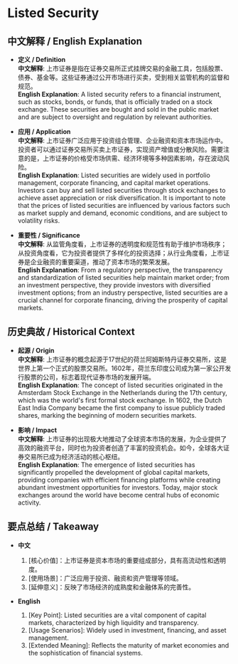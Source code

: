 # Listed Security

## 中文解释 / English Explanation

* **定义 / Definition**  
  **中文解释**: 上市证券是指在证券交易所正式挂牌交易的金融工具，包括股票、债券、基金等。这些证券通过公开市场进行买卖，受到相关监管机构的监督和规范。  
  **English Explanation**: A listed security refers to a financial instrument, such as stocks, bonds, or funds, that is officially traded on a stock exchange. These securities are bought and sold in the public market and are subject to oversight and regulation by relevant authorities.

* **应用 / Application**  
  **中文解释**: 上市证券广泛应用于投资组合管理、企业融资和资本市场运作中。投资者可以通过证券交易所买卖上市证券，实现资产增值或分散风险。需要注意的是，上市证券的价格受市场供需、经济环境等多种因素影响，存在波动风险。  
  **English Explanation**: Listed securities are widely used in portfolio management, corporate financing, and capital market operations. Investors can buy and sell listed securities through stock exchanges to achieve asset appreciation or risk diversification. It is important to note that the prices of listed securities are influenced by various factors such as market supply and demand, economic conditions, and are subject to volatility risks.

* **重要性 / Significance**  
  **中文解释**: 从监管角度看，上市证券的透明度和规范性有助于维护市场秩序；从投资角度看，它为投资者提供了多样化的投资选择；从行业角度看，上市证券是企业融资的重要渠道，推动了资本市场的繁荣发展。  
  **English Explanation**: From a regulatory perspective, the transparency and standardization of listed securities help maintain market order; from an investment perspective, they provide investors with diversified investment options; from an industry perspective, listed securities are a crucial channel for corporate financing, driving the prosperity of capital markets.

## 历史典故 / Historical Context

* **起源 / Origin**  
  **中文解释**: 上市证券的概念起源于17世纪的荷兰阿姆斯特丹证券交易所，这是世界上第一个正式的股票交易所。1602年，荷兰东印度公司成为第一家公开发行股票的公司，标志着现代证券市场的发展开端。  
  **English Explanation**: The concept of listed securities originated in the Amsterdam Stock Exchange in the Netherlands during the 17th century, which was the world's first formal stock exchange. In 1602, the Dutch East India Company became the first company to issue publicly traded shares, marking the beginning of modern securities markets.

* **影响 / Impact**  
  **中文解释**: 上市证券的出现极大地推动了全球资本市场的发展，为企业提供了高效的融资平台，同时也为投资者创造了丰富的投资机会。如今，全球各大证券交易所已成为经济活动的核心枢纽。  
  **English Explanation**: The emergence of listed securities has significantly propelled the development of global capital markets, providing companies with efficient financing platforms while creating abundant investment opportunities for investors. Today, major stock exchanges around the world have become central hubs of economic activity.

## 要点总结 / Takeaway

* **中文**  
  1. [核心价值]：上市证券是资本市场的重要组成部分，具有高流动性和透明度。
  2. [使用场景]：广泛应用于投资、融资和资产管理等领域。
  3. [延伸意义]：反映了市场经济的成熟度和金融体系的完善性。

* **English**  
  1. [Key Point]: Listed securities are a vital component of capital markets, characterized by high liquidity and transparency.
  2. [Usage Scenarios]: Widely used in investment, financing, and asset management.
  3. [Extended Meaning]: Reflects the maturity of market economies and the sophistication of financial systems.